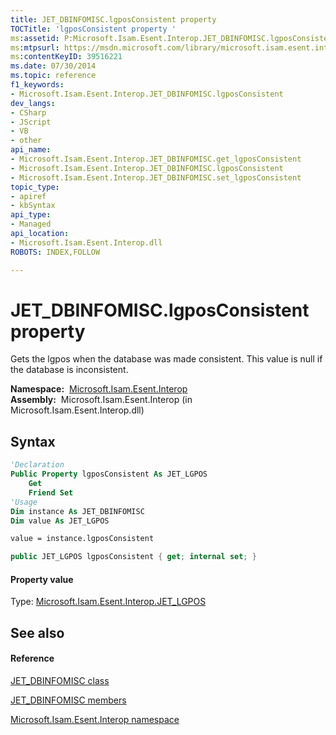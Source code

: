 ```yaml
---
title: JET_DBINFOMISC.lgposConsistent property 
TOCTitle: 'lgposConsistent property '
ms:assetid: P:Microsoft.Isam.Esent.Interop.JET_DBINFOMISC.lgposConsistent
ms:mtpsurl: https://msdn.microsoft.com/library/microsoft.isam.esent.interop.jet_dbinfomisc.lgposconsistent(v=EXCHG.10)
ms:contentKeyID: 39516221
ms.date: 07/30/2014
ms.topic: reference
f1_keywords:
- Microsoft.Isam.Esent.Interop.JET_DBINFOMISC.lgposConsistent
dev_langs:
- CSharp
- JScript
- VB
- other
api_name: 
- Microsoft.Isam.Esent.Interop.JET_DBINFOMISC.get_lgposConsistent
- Microsoft.Isam.Esent.Interop.JET_DBINFOMISC.lgposConsistent
- Microsoft.Isam.Esent.Interop.JET_DBINFOMISC.set_lgposConsistent
topic_type: 
- apiref
- kbSyntax
api_type: 
- Managed
api_location: 
- Microsoft.Isam.Esent.Interop.dll
ROBOTS: INDEX,FOLLOW

---
```


# JET_DBINFOMISC.lgposConsistent property

Gets the lgpos when the database was made consistent. This value is null if the database is inconsistent.

**Namespace:**  [Microsoft.Isam.Esent.Interop](hh596136\(v=exchg.10\).md)  
**Assembly:**  Microsoft.Isam.Esent.Interop (in Microsoft.Isam.Esent.Interop.dll)

## Syntax

``` vb
'Declaration
Public Property lgposConsistent As JET_LGPOS
    Get
    Friend Set
'Usage
Dim instance As JET_DBINFOMISC
Dim value As JET_LGPOS

value = instance.lgposConsistent
```

``` csharp
public JET_LGPOS lgposConsistent { get; internal set; }
```

#### Property value

Type: [Microsoft.Isam.Esent.Interop.JET_LGPOS](hh578063\(v=exchg.10\).md)  

## See also

#### Reference

[JET_DBINFOMISC class](hh538867\(v=exchg.10\).md)

[JET_DBINFOMISC members](hh566148\(v=exchg.10\).md)

[Microsoft.Isam.Esent.Interop namespace](hh596136\(v=exchg.10\).md)

